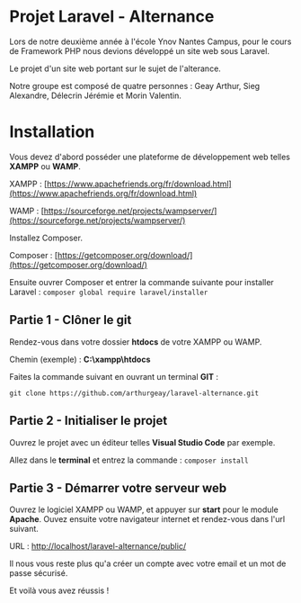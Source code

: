 # Projet Laravel - Alternance

Lors de notre deuxième année à l'école Ynov Nantes Campus, pour le cours de Framework PHP nous devions développé un site web sous Laravel.

Le projet d'un site web portant sur le sujet de l'alterance.

Notre groupe est composé de quatre personnes : Geay Arthur, Sieg Alexandre, Délecrin Jérémie et Morin Valentin.

# Installation

Vous devez d'abord posséder une plateforme de développement web telles **XAMPP** ou **WAMP**.


XAMPP : [https://www.apachefriends.org/fr/download.html](https://www.apachefriends.org/fr/download.html)

WAMP : [https://sourceforge.net/projects/wampserver/](https://sourceforge.net/projects/wampserver/)

Installez Composer.

Composer : [https://getcomposer.org/download/](https://getcomposer.org/download/)

Ensuite ouvrer Composer et entrer la commande suivante pour installer Laravel :
```composer global require laravel/installer ```

## Partie 1 - Clôner le git

Rendez-vous dans votre dossier **htdocs** de votre XAMPP ou WAMP.

Chemin (exemple) : **C:\xampp\htdocs**

Faites la commande suivant en ouvrant un terminal **GIT** :

```git clone https://github.com/arthurgeay/laravel-alternance.git```

## Partie 2 - Initialiser le projet
Ouvrez le projet avec un éditeur telles **Visual Studio Code** par exemple.

Allez dans le **terminal** et entrez la commande : ```composer install```

## Partie 3 - Démarrer votre serveur web

Ouvrez le logiciel XAMPP ou WAMP, et appuyer sur **start** pour le module **Apache**.
Ouvez ensuite votre navigateur internet et rendez-vous dans l'url suivant.

URL : [http://localhost/laravel-alternance/public/](http://localhost/laravel-alternance/public/)

Il nous vous reste plus qu'a créer un compte avec votre email et un mot de passe sécurisé.

Et voilà vous avez réussis !